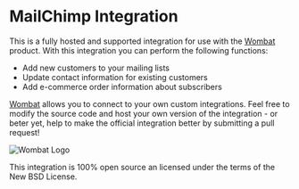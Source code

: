# MailChimp Integration

This is a fully hosted and supported integration for use with the [Wombat](http://wombat.co) product. With this integration you can perform the following functions:

* Add new customers to your mailing lists
* Update contact information for existing customers
* Add e-commerce order information about subscribers

[Wombat](http://wombat.co) allows you to connect to your own custom integrations.  Feel free to modify the source code and host your own version of the integration - or beter yet, help to make the official integration better by submitting a pull request!

![Wombat Logo](http://spreecommerce.com/images/wombat_logo.png)

This integration is 100% open source an licensed under the terms of the New BSD License.
